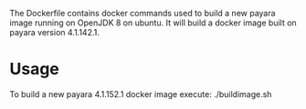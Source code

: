 The Dockerfile contains docker commands used to build a new payara image running on OpenJDK 8 on ubuntu. It will build a docker image built on payara version 4.1.142.1.

Usage
=====

To build a new payara 4.1.152.1 docker image execute: ./buildimage.sh
